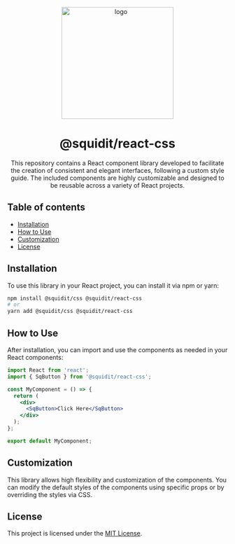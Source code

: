 <p align="center">
    <img
    src="https://github.com/squidit/react-css/assets/56000334/88ce8652-37b0-4e34-af91-2f82a996fdae"
    width="256px" align="center" alt="logo" />
    <h1 align="center">@squidit/react-css</h1>
    <p align="center">This repository contains a React component library developed to facilitate the creation of consistent and elegant interfaces, following a custom style guide. The included components are highly customizable and designed to be reusable across a variety of React projects.</p>
</p>

## Table of contents

- [Installation](#installation)
- [How to Use](#how-to-use)
- [Customization](#customization)
- [License](#license)


## Installation

To use this library in your React project, you can install it via npm or yarn:

```bash
npm install @squidit/css @squidit/react-css
# or
yarn add @squidit/css @squidit/react-css
```

## How to Use

After installation, you can import and use the components as needed in your React components:

```jsx
import React from 'react';
import { SqButton } from '@squidit/react-css';

const MyComponent = () => {
  return (
    <div>
      <SqButton>Click Here</SqButton>
    </div>
  );
};

export default MyComponent;
```

## Customization

This library allows high flexibility and customization of the components. You can modify the default styles of the components using specific props or by overriding the styles via CSS.

## License

This project is licensed under the [MIT License](LICENSE).
